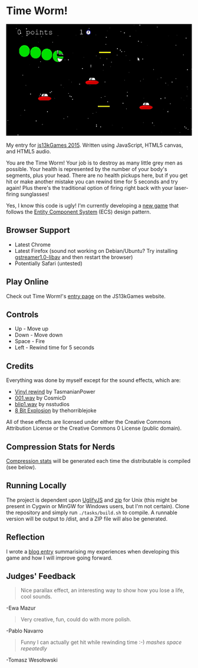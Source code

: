 # Time Worm!

![Screenshot](screenshots/full.jpeg)

My entry for [js13kGames 2015](http://js13kgames.com/). Written using JavaScript, HTML5 canvas, and HTML5 audio.

You are the Time Worm! Your job is to destroy as many little grey men as possible. Your health is represented by the number of your body's segments, plus your head. There are no health pickups here, but if you get hit or make another mistake you can rewind time for 5 seconds and try again! Plus there's the traditional option of firing right back with your laser-firing sunglasses!

Yes, I know this code is ugly! I'm currently developing a [new game](https://github.com/jamesseanwright/ecs-platformer) that follows the [Entity Component System](https://en.wikipedia.org/wiki/Entity_component_system) (ECS) design pattern.

## Browser Support
* Latest Chrome
* Latest Firefox (sound not working on Debian/Ubuntu? Try installing [gstreamer1.0-libav](https://packages.debian.org/search?keywords=gstreamer1.0-libav) and then restart the browser)
* Potentially Safari (untested)

## Play Online
Check out Time Worm!'s [entry page](http://js13kgames.com/entries/time-worm) on the JS13kGames website.

## Controls
* Up - Move up
* Down - Move down
* Space - Fire
* Left - Rewind time for 5 seconds

## Credits
Everything was done by myself except for the sound effects, which are:

* [Vinyl rewind](https://freesound.org/people/TasmanianPower/sounds/162493/) by TasmanianPower
* [001.wav](https://freesound.org/people/CosmicD/sounds/33482/) by CosmicD
* [blip1.wav](https://freesound.org/people/nsstudios/sounds/321103/) by nsstudios
* [8 Bit Explosion](https://freesound.org/people/thehorriblejoke/sounds/259962/) by thehorriblejoke

All of these effects are licensed under either the Creative Commons Attribution License or the Creative Commons 0 License (public domain).

## Compression Stats for Nerds
[Compression stats](COMPRESSION.md) will be generated each time the distributable is compiled (see below).

## Running Locally
The project is dependent upon [UglifyJS](https://github.com/mishoo/UglifyJS2) and [zip](http://linux.die.net/man/1/zip) for Unix (this might be present in Cygwin or MinGW for Windows users, but I'm not certain). Clone the repository and simply run `./tasks/build.sh` to compile. A runnable version will be output to /dist, and a ZIP file will also be generated.

## Reflection
I wrote a [blog entry](http://jamesswright.co.uk/blog/1442177-time-worm-js13kgames-entry) summarising my experiences when developing this game and how I will improve going forward.

## Judges' Feedback
> Nice parallax effect, an interesting way to show how you lose a life, cool sounds.

-Ewa Mazur

> Very creative, fun, could do with more polish.

-Pablo Navarro

> Funny I can actually get hit while rewinding time :-) *mashes space repeatedly*

-Tomasz Wesołowski
